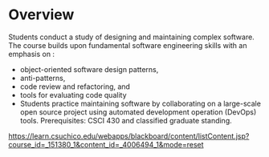  # Overview

Students conduct a study of designing and maintaining complex software. The course builds upon fundamental software engineering skills with an emphasis on :

* object-oriented software design patterns,
* anti-patterns,
* code review and refactoring, and
* tools for evaluating code quality
* Students practice maintaining software by collaborating on a large-scale open source project using automated development operation (DevOps) tools. Prerequisites: CSCI 430 and classified graduate standing.

https://learn.csuchico.edu/webapps/blackboard/content/listContent.jsp?course_id=_151380_1&content_id=_4006494_1&mode=reset